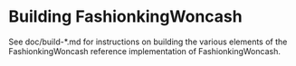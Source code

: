 Building FashionkingWoncash
================

See doc/build-*.md for instructions on building the various
elements of the FashionkingWoncash reference implementation of FashionkingWoncash.
